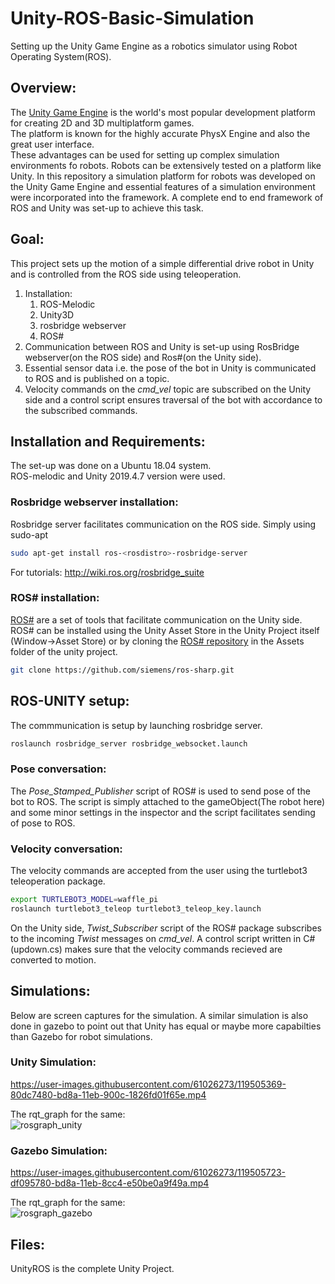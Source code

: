 # Unity-ROS-Basic-Simulation
Setting up the Unity Game Engine as a robotics simulator using Robot Operating System(ROS).</br>

## Overview:  
The [Unity Game Engine](https://unity.com/) is the world's most popular development platform for creating 2D and 3D multiplatform games.</br>
The platform is known for the highly accurate PhysX Engine and also the great user interface.</br>
These advantages can be used for setting up complex simulation environments fo robots. Robots can be extensively tested on a platform like Unity.
In this repository a simulation platform for robots was developed on the Unity Game Engine and essential features of a simulation environment were incorporated into the framework. A complete end to end framework of ROS and Unity was set-up to achieve this task.

## Goal:
This project sets up the motion of a simple differential drive robot in Unity and is controlled from the ROS side using teleoperation. 
1. Installation:</br>
    1. ROS-Melodic
    2. Unity3D
    3. rosbridge webserver
    4. ROS#
2. Communication between ROS and Unity is set-up using RosBridge webserver(on the ROS side) and Ros#(on the Unity side).
3. Essential sensor data i.e. the pose of the bot in Unity is communicated to ROS and is published on a topic.
4. Velocity commands on the _cmd_vel_ topic are subscribed on the Unity side and a control script ensures traversal of the bot with accordance to the subscribed commands.  

## Installation and Requirements:</br>
The set-up was done on a Ubuntu 18.04 system.</br>
ROS-melodic and Unity 2019.4.7 version were used.</br>
### Rosbridge webserver installation:
Rosbridge server facilitates communication on the ROS side.
Simply using sudo-apt
```sh
sudo apt-get install ros-<rosdistro>-rosbridge-server
```
For tutorials: http://wiki.ros.org/rosbridge_suite

### ROS# installation:
[ROS#](https://github.com/siemens/ros-sharp) are a set of tools that facilitate communication on the Unity side.</br>
ROS# can be installed using the Unity Asset Store in the Unity Project itself (Window->Asset Store) or by cloning the [ROS# repository](https://github.com/siemens/ros-sharp) in the Assets folder of the unity project.
```sh
git clone https://github.com/siemens/ros-sharp.git
```
## ROS-UNITY setup:
The commmunication is setup by launching rosbridge server.
```sh
roslaunch rosbridge_server rosbridge_websocket.launch
```
### Pose conversation:
The _Pose_Stamped_Publisher_ script of ROS# is used to send pose of the bot to ROS. The script is simply attached to the gameObject(The robot here) and some minor settings in the inspector and the script facilitates sending of pose to ROS.  
### Velocity conversation:
The velocity commands are accepted from the user using the turtlebot3 teleoperation package. 
```sh
export TURTLEBOT3_MODEL=waffle_pi
roslaunch turtlebot3_teleop turtlebot3_teleop_key.launch
```
On the Unity side, _Twist_Subscriber_ script of the ROS# package subscribes to the incoming _Twist_ messages on _cmd_vel_. 
A control script written in C# (updown.cs) makes sure that the velocity commands recieved are converted to motion.

## Simulations:
Below are screen captures for the simulation. A similar simulation is also done in gazebo to point out that Unity has equal or maybe more capabilties than Gazebo for robot simulations.
### Unity Simulation:
https://user-images.githubusercontent.com/61026273/119505369-80dc7480-bd8a-11eb-900c-1826fd01f65e.mp4

The rqt_graph for the same:</br>
![rosgraph_unity](https://user-images.githubusercontent.com/61026273/119505620-c39e4c80-bd8a-11eb-84a9-e6fdd1410712.jpg)

### Gazebo Simulation:
https://user-images.githubusercontent.com/61026273/119505723-df095780-bd8a-11eb-8cc4-e50be0a9f49a.mp4

The rqt_graph for the same:</br>
![rosgraph_gazebo](https://user-images.githubusercontent.com/61026273/119505869-02cc9d80-bd8b-11eb-8c16-2e5b51f6e621.jpg)

## Files:
UnityROS is the complete Unity Project.
